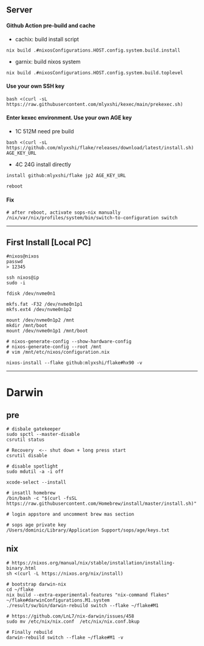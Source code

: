 ## Server
#### Github Action pre-build and cache
- cachix: build install script
```
nix build .#nixosConfigurations.HOST.config.system.build.install
```
- garnix: build nixos system
```
nix build .#nixosConfigurations.HOST.config.system.build.toplevel
```
#### Use your own SSH key
```
bash <(curl -sL https://raw.githubusercontent.com/mlyxshi/kexec/main/prekexec.sh)
```
#### Enter kexec environment. Use your own AGE key
- 1C 512M need pre build
```
bash <(curl -sL https://github.com/mlyxshi/flake/releases/download/latest/install.sh)  AGE_KEY_URL
```
- 4C 24G install directly
```
install github:mlyxshi/flake jp2 AGE_KEY_URL
```
`reboot`
#### Fix
```
# after reboot, activate sops-nix manually
/nix/var/nix/profiles/system/bin/switch-to-configuration switch
```
---
## First Install [Local PC]
```
#nixos@nixos
passwd 
> 12345

ssh nixos@ip
sudo -i

fdisk /dev/nvme0n1

mkfs.fat -F32 /dev/nvme0n1p1
mkfs.ext4 /dev/nvme0n1p2

mount /dev/nvme0n1p2 /mnt
mkdir /mnt/boot
mount /dev/nvme0n1p1 /mnt/boot

# nixos-generate-config --show-hardware-config
# nixos-generate-config --root /mnt
# vim /mnt/etc/nixos/configuration.nix 

nixos-install --flake github:mlyxshi/flake#hx90 -v
```
---
# Darwin
## pre
```
# disbale gatekeeper
sudo spctl --master-disable 
csrutil status

# Recovery  <-- shut down + long press start 
csrutil disable

# disable spotlight 
sudo mdutil -a -i off

xcode-select --install

# insatll homebrew
/bin/bash -c "$(curl -fsSL https://raw.githubusercontent.com/Homebrew/install/master/install.sh)"

# login appstore and uncomment brew mas section

# sops age private key
/Users/dominic/Library/Application Support/sops/age/keys.txt
```

## nix
```
# https://nixos.org/manual/nix/stable/installation/installing-binary.html
sh <(curl -L https://nixos.org/nix/install)

# bootstrap darwin-nix
cd ~/flake
nix build --extra-experimental-features "nix-command flakes" ~/flake#darwinConfigurations.M1.system
./result/sw/bin/darwin-rebuild switch --flake ~/flake#M1

# https://github.com/LnL7/nix-darwin/issues/458
sudo mv /etc/nix/nix.conf  /etc/nix/nix.conf.bkup 

# Finally rebuild
darwin-rebuild switch --flake ~/flake#M1 -v
```